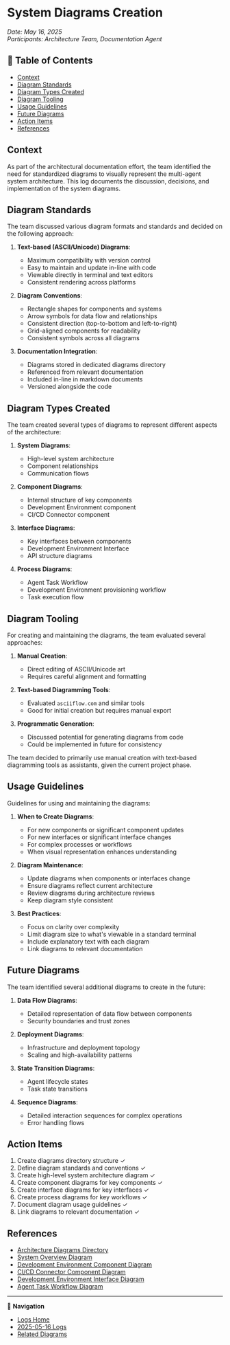 # System Diagrams Creation

*Date: May 16, 2025*  
*Participants: Architecture Team, Documentation Agent*

## 📑 Table of Contents
- [Context](#context)
- [Diagram Standards](#diagram-standards)
- [Diagram Types Created](#diagram-types-created)
- [Diagram Tooling](#diagram-tooling)
- [Usage Guidelines](#usage-guidelines)
- [Future Diagrams](#future-diagrams)
- [Action Items](#action-items)
- [References](#references)

## Context

As part of the architectural documentation effort, the team identified the need for standardized diagrams to visually represent the multi-agent system architecture. This log documents the discussion, decisions, and implementation of the system diagrams.

## Diagram Standards

The team discussed various diagram formats and standards and decided on the following approach:

1. **Text-based (ASCII/Unicode) Diagrams**:
   - Maximum compatibility with version control
   - Easy to maintain and update in-line with code
   - Viewable directly in terminal and text editors
   - Consistent rendering across platforms

2. **Diagram Conventions**:
   - Rectangle shapes for components and systems
   - Arrow symbols for data flow and relationships
   - Consistent direction (top-to-bottom and left-to-right)
   - Grid-aligned components for readability
   - Consistent symbols across all diagrams

3. **Documentation Integration**:
   - Diagrams stored in dedicated diagrams directory
   - Referenced from relevant documentation
   - Included in-line in markdown documents
   - Versioned alongside the code

## Diagram Types Created

The team created several types of diagrams to represent different aspects of the architecture:

1. **System Diagrams**:
   - High-level system architecture
   - Component relationships
   - Communication flows

2. **Component Diagrams**:
   - Internal structure of key components
   - Development Environment component
   - CI/CD Connector component

3. **Interface Diagrams**:
   - Key interfaces between components
   - Development Environment Interface
   - API structure diagrams

4. **Process Diagrams**:
   - Agent Task Workflow
   - Development Environment provisioning workflow
   - Task execution flow

## Diagram Tooling

For creating and maintaining the diagrams, the team evaluated several approaches:

1. **Manual Creation**:
   - Direct editing of ASCII/Unicode art
   - Requires careful alignment and formatting

2. **Text-based Diagramming Tools**:
   - Evaluated `asciiflow.com` and similar tools
   - Good for initial creation but requires manual export

3. **Programmatic Generation**:
   - Discussed potential for generating diagrams from code
   - Could be implemented in future for consistency

The team decided to primarily use manual creation with text-based diagramming tools as assistants, given the current project phase.

## Usage Guidelines

Guidelines for using and maintaining the diagrams:

1. **When to Create Diagrams**:
   - For new components or significant component updates
   - For new interfaces or significant interface changes
   - For complex processes or workflows
   - When visual representation enhances understanding

2. **Diagram Maintenance**:
   - Update diagrams when components or interfaces change
   - Ensure diagrams reflect current architecture
   - Review diagrams during architecture reviews
   - Keep diagram style consistent

3. **Best Practices**:
   - Focus on clarity over complexity
   - Limit diagram size to what's viewable in a standard terminal
   - Include explanatory text with each diagram
   - Link diagrams to relevant documentation

## Future Diagrams

The team identified several additional diagrams to create in the future:

1. **Data Flow Diagrams**:
   - Detailed representation of data flow between components
   - Security boundaries and trust zones

2. **Deployment Diagrams**:
   - Infrastructure and deployment topology
   - Scaling and high-availability patterns

3. **State Transition Diagrams**:
   - Agent lifecycle states
   - Task state transitions

4. **Sequence Diagrams**:
   - Detailed interaction sequences for complex operations
   - Error handling flows

## Action Items

1. Create diagrams directory structure ✓
2. Define diagram standards and conventions ✓
3. Create high-level system architecture diagram ✓
4. Create component diagrams for key components ✓
5. Create interface diagrams for key interfaces ✓
6. Create process diagrams for key workflows ✓
7. Document diagram usage guidelines ✓
8. Link diagrams to relevant documentation ✓

## References

- [Architecture Diagrams Directory](../../architecture/diagrams/)
- [System Overview Diagram](../../architecture/diagrams/system-overview.txt)
- [Development Environment Component Diagram](../../architecture/diagrams/development-environment-component.txt)
- [CI/CD Connector Component Diagram](../../architecture/diagrams/cicd-connector-component.txt)
- [Development Environment Interface Diagram](../../architecture/diagrams/development-environment-interface.txt)
- [Agent Task Workflow Diagram](../../architecture/diagrams/agent-task-workflow.txt)

---

🧭 **Navigation**
- [Logs Home](../README.md)
- [2025-05-16 Logs](./)
- [Related Diagrams](../../architecture/diagrams/README.md)